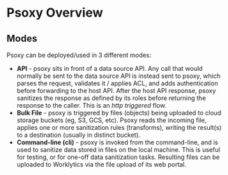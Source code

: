 # Psoxy Overview


## Modes

Psoxy can be deployed/used in 3 different modes:
 - **API** - psoxy sits in front of a data source API. Any call that would normally be sent to the
   data source API is instead sent to psoxy, which parses the request, validates it / applies ACL,
   and adds authentication before forwarding to the host API.  After the host API response, psoxy
   sanitizes the response as defined by its roles before returning the response to the caller. This
   is an *http triggered* flow.
 - **Bulk File** - psoxy is triggered by files (objects) being uploaded to cloud storage buckets
   (eg, S3, GCS, etc).  Psoxy reads the incoming file, applies one or more sanitization rules
   (transforms), writing the result(s) to a destination (usually in distinct bucket).
 - **Command-line (cli)** - psoxy is invoked from the command-line, and is used to sanitize data
   stored in files on the local machine. This is useful for testing, or for one-off data sanitization
   tasks.  Resulting files can be uploaded to Worklytics via the file upload of its web portal.


